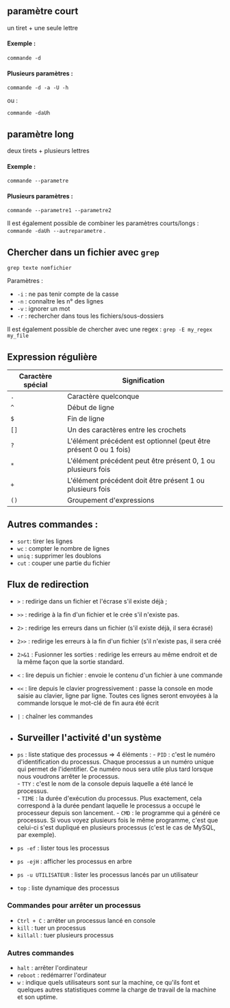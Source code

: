 ## paramètre court

un tiret + une seule lettre 

#### Exemple :
`commande -d`

#### Plusieurs paramètres : 
`commande -d -a -U -h`

ou :

`commande -daUh`


## paramètre long 

deux tirets + plusieurs lettres

#### Exemple :
`commande --parametre`

#### Plusieurs paramètres :
`commande --parametre1 --parametre2`


Il est également possible de combiner les paramètres courts/longs : `commande -daUh --autreparametre` .


## Chercher dans un fichier avec `grep`

`grep texte nomfichier`

Paramètres :
   - `-i` : ne pas tenir compte de la casse
   - `-n` : connaître les n° des lignes
   - `-v` : ignorer un mot
   - `-r` : rechercher dans tous les fichiers/sous-dossiers

Il est également possible de chercher avec une regex : `grep -E my_regex my_file`

## Expression régulière

|Caractère spécial|Signification
|---|---
`.`|Caractère quelconque
`^`|Début de ligne
`$`|Fin de ligne
`[]`|Un des caractères entre les crochets
`?`|L'élément précédent est optionnel (peut être présent 0 ou 1 fois)
`*`|L'élément précédent peut être présent 0, 1 ou plusieurs fois
`+`|L'élément précédent doit être présent 1 ou plusieurs fois
`()`|Groupement d'expressions


## Autres commandes :
   - `sort`: tirer les lignes
   - `wc` : compter le nombre de lignes
   - `uniq` : supprimer les doublons
   - `cut` : couper une partie du fichier

## Flux de redirection
- `>` : redirige dans un fichier et l'écrase s'il existe déjà ;
- `>>` : redirige à la fin d'un fichier et le crée s'il n'existe pas.
- `2>` : redirige les erreurs dans un fichier (s'il existe déjà, il sera écrasé)
- `2>>` : redirige les erreurs à la fin d'un fichier (s'il n'existe pas, il sera créé
- `2>&1` : Fusionner les sorties : redirige les erreurs au même endroit et de la même façon que la sortie standard.
- `<` : lire depuis un fichier : envoie le contenu d'un fichier à une commande
- `<<` : lire depuis le clavier progressivement : passe la console en mode saisie au clavier, ligne par ligne. Toutes ces lignes seront envoyées à la commande lorsque le mot-clé de fin aura été écrit
- `|` : chaîner les commandes

- ## Surveiller l'activité d'un système

- `ps` : liste statique des processus => 4 éléments : - `PID` : c'est le numéro d'identification du processus. Chaque processus a un numéro unique qui permet de l'identifier. Ce numéro nous sera utile plus tard lorsque                                                                nous voudrons arrêter le processus. <br>
                                                      - `TTY` : c'est le nom de la console depuis laquelle a été lancé le processus.<br>
                                                      - `TIME` : la durée d'exécution du processus. Plus exactement, cela correspond à la durée pendant laquelle le processus a occupé le processeur depuis son lancement.
                                                      - `CMD` : le programme qui a généré ce processus. Si vous voyez plusieurs fois le même programme, c'est que celui-ci s'est dupliqué en plusieurs processus (c'est le                                                                cas de MySQL, par exemple).<br>
- `ps -ef` : lister tous les processus
- `ps -ejH` : afficher les processus en arbre
- `ps -u UTILISATEUR` : lister les processus lancés par un utilisateur                                   
- `top` : liste dynamique des processus

### Commandes pour arrêter un processus
- `Ctrl + C` : arrêter un processus lancé en console
- `kill` : tuer un processus
- `killall` : tuer plusieurs processus

### Autres commandes
- `halt` : arrêter l'ordinateur
- `reboot` : redémarrer l'ordinateur
- `w` : indique quels utilisateurs sont sur la machine, ce qu'ils font et quelques autres statistiques comme la charge de travail de la machine et son uptime.
